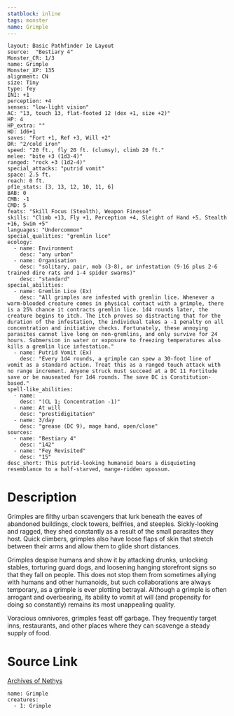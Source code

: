 ```yaml
---
statblock: inline
tags: monster
name: Grimple
---
```

```statblock
layout: Basic Pathfinder 1e Layout
source:  "Bestiary 4"
Monster_CR: 1/3
name: Grimple
Monster_XP: 135
alignment: CN
size: Tiny
type: fey
INI: +1
perception: +4
senses: "low-light vision"
AC: "13, touch 13, flat-footed 12 (dex +1, size +2)"
HP: 4
HP_extra: ""
HD: 1d6+1
saves: "Fort +1, Ref +3, Will +2"
DR: "2/cold iron"
speed: "20 ft., fly 20 ft. (clumsy), climb 20 ft."
melee: "bite +3 (1d3-4)"
ranged: "rock +3 (1d2-4)"
special_attacks: "putrid vomit"
space: 2.5 ft.
reach: 0 ft.
pf1e_stats: [3, 13, 12, 10, 11, 6]
BAB: 0
CMB: -1
CMD: 5
feats: "Skill Focus (Stealth), Weapon Finesse"
skills: "Climb +13, Fly +1, Perception +4, Sleight of Hand +5, Stealth +16, Swim +5"
languages: "Undercommon"
special_qualities: "gremlin lice"
ecology:
  - name: Environment
    desc: "any urban"
  - name: Organisation
    desc: "solitary, pair, mob (3-8), or infestation (9-16 plus 2-6 trained dire rats and 1-4 spider swarms)"
    desc: "standard"
special_abilities:
  - name: Gremlin Lice (Ex)
    desc: "All grimples are infested with gremlin lice. Whenever a warm-blooded creature comes in physical contact with a grimple, there is a 25% chance it contracts gremlin lice. 1d4 rounds later, the creature begins to itch. The itch proves so distracting that for the duration of the infestation, the individual takes a -1 penalty on all concentration and initiative checks. Fortunately, these annoying parasites cannot live long on non-gremlins, and only survive for 24 hours. Submersion in water or exposure to freezing temperatures also kills a gremlin lice infestation."
  - name: Putrid Vomit (Ex)
    desc: "Every 1d4 rounds, a grimple can spew a 30-foot line of vomit as a standard action. Treat this as a ranged touch attack with no range increment. Anyone struck must succeed at a DC 11 Fortitude save or be nauseated for 1d4 rounds. The save DC is Constitution-based."
spell-like_abilities:
  - name:
    desc: "(CL 1; Concentration -1)"
  - name: At will
    desc: "prestidigitation"
  - name: 3/day
    desc: "grease (DC 9), mage hand, open/close"
sources:
  - name: "Bestiary 4"
    desc: "142"
  - name: "Fey Revisited"
    desc: "15"
desc_short: This putrid-looking humanoid bears a disquieting resemblance to a half-starved, mange-ridden opossum.
```
# Description
Grimples are filthy urban scavengers that lurk beneath the eaves of abandoned buildings, clock towers, belfries, and steeples. Sickly-looking and ragged, they shed constantly as a result of the small parasites they host. Quick climbers, grimples also have loose flaps of skin that stretch between their arms and allow them to glide short distances.

Grimples despise humans and show it by attacking drunks, unlocking stables, torturing guard dogs, and loosening hanging storefront signs so that they fall on people. This does not stop them from sometimes allying with humans and other humanoids, but such collaborations are always temporary, as a grimple is ever plotting betrayal. Although a grimple is often arrogant and overbearing, its ability to vomit at will (and propensity for doing so constantly) remains its most unappealing quality.

Voracious omnivores, grimples feast off garbage. They frequently target inns, restaurants, and other places where they can scavenge a steady supply of food.
# Source Link
[Archives of Nethys](https://aonprd.com/MonsterDisplay.aspx?ItemName=Grimple)
```encounter-table
name: Grimple
creatures:
  - 1: Grimple
```
